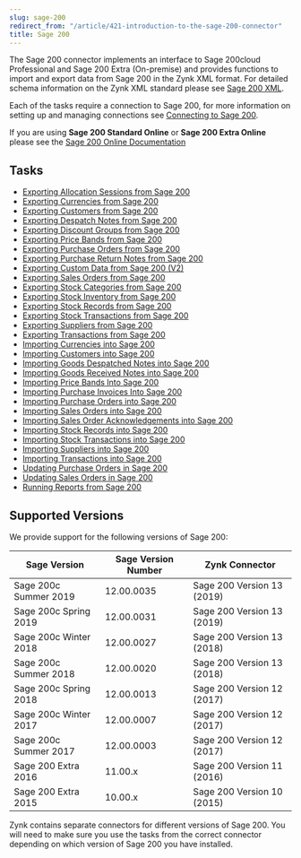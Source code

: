 ```yaml
---
slug: sage-200
redirect_from: "/article/421-introduction-to-the-sage-200-connector"
title: Sage 200
---
```

The Sage 200 connector implements an interface to Sage 200cloud Professional and Sage 200 Extra (On-premise) and provides functions to import and export data from Sage 200 in the Zynk XML format. For detailed schema information on the Zynk XML standard please see [Sage 200 XML](sage-200-xml).

Each of the tasks require a connection to Sage 200, for more information on setting up and managing connections see [Connecting to Sage 200](connecting-to-sage-200).

If you are using **Sage 200 Standard Online** or **Sage 200 Extra Online** please see the [Sage 200 Online Documentation](sage-200-online)

## Tasks

 * [Exporting Allocation Sessions from Sage 200](exporting-allocation-sessions-from-sage-200) 
 * [Exporting Currencies from Sage 200](exporting-currencies-from-sage-200)
 * [Exporting Customers from Sage 200](exporting-customers-from-sage-200)
 * [Exporting Despatch Notes from Sage 200](exporting-despatch-notes-from-sage-200)
 * [Exporting Discount Groups from Sage 200](exporting-discount-groups-from-sage-200)
 * [Exporting Price Bands from Sage 200](exporting-price-bands-from-sage-200)
 * [Exporting Purchase Orders from Sage 200](exporting-purchase-orders-from-sage-200)
 * [Exporting Purchase Return Notes from Sage 200](exporting-purchase-return-notes-from-sage-200)
 * [Exporting Custom Data from Sage 200 (V2)](exporting-custom-data-from-sage-200-v2)
 * [Exporting Sales Orders from Sage 200](exporting-sales-orders-from-sage-200)
 * [Exporting Stock Categories from Sage 200](exporting-stock-categories-from-sage-200)
 * [Exporting Stock Inventory from Sage 200](exporting-stock-inventory-from-sage-200)
 * [Exporting Stock Records from Sage 200](exporting-stock-records-from-sage-200)
 * [Exporting Stock Transactions from Sage 200](exporting-stock-transactions-from-sage-200)
 * [Exporting Suppliers from Sage 200](exporting-suppliers-from-sage-200)
 * [Exporting Transactions from Sage 200](exporting-transactions-from-sage-200)
 * [Importing Currencies into Sage 200](importing-currencies-into-sage-200)
 * [Importing Customers into Sage 200](importing-customers-into-sage-200)
 * [Importing Goods Despatched Notes into Sage 200](importing-goods-despatched-notes-into-sage-200)
 * [Importing Goods Received Notes into Sage 200](importing-goods-received-notes-into-sage-200)
 * [Importing Price Bands Into Sage 200](importing-price-bands-into-sage-200)
 * [Importing Purchase Invoices Into Sage 200](importing-purchase-invoices-into-sage-200)
 * [Importing Purchase Orders into Sage 200](importing-purchase-orders-into-sage-200)
 * [Importing Sales Orders into Sage 200](importing-sales-orders-into-sage-200)
 * [Importing Sales Order Acknowledgements into Sage 200](importing-sales-order-acknowledgements-into-sage-200)
 * [Importing Stock Records into Sage 200](importing-stock-records-into-sage-200)
 * [Importing Stock Transactions into Sage 200](importing-stock-transactions-into-sage-200)
 * [Importing Suppliers into Sage 200](importing-suppliers-into-sage-200)
 * [Importing Transactions into Sage 200](importing-transactions-into-sage-200)
 * [Updating Purchase Orders in Sage 200](updating-purchase-orders-in-sage-200)
 * [Updating Sales Orders in Sage 200](updating-sales-orders-in-sage-200)
 * [Running Reports from Sage 200](running-reports-from-sage-200)

## Supported Versions
We provide support for the following versions of Sage 200:

| Sage Version | Sage Version Number | Zynk Connector |
| --- | --- | --- |
| Sage 200c Summer 2019 | 12.00.0035 | Sage 200 Version 13 (2019) |
| Sage 200c Spring 2019 | 12.00.0031 | Sage 200 Version 13 (2019) |
| Sage 200c Winter 2018 | 12.00.0027 | Sage 200 Version 13 (2018) |
| Sage 200c Summer 2018 | 12.00.0020 | Sage 200 Version 13 (2018) |
| Sage 200c Spring 2018 | 12.00.0013 | Sage 200 Version 12 (2017) |
| Sage 200c Winter 2017 | 12.00.0007 | Sage 200 Version 12 (2017) |
| Sage 200c Summer 2017 | 12.00.0003 | Sage 200 Version 12 (2017) |
| Sage 200 Extra 2016 | 11.00.x | Sage 200 Version 11 (2016) |
| Sage 200 Extra 2015 | 10.00.x | Sage 200 Version 10 (2015) |

Zynk contains separate connectors for different versions of Sage 200. You will need to make sure you use the tasks from the correct connector depending on which version of Sage 200 you have installed.
